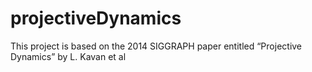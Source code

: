 # projectiveDynamics
This project is based on the 2014 SIGGRAPH paper entitled “Projective Dynamics” by L. Kavan et al
